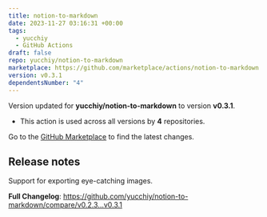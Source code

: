 ```yaml
---
title: notion-to-markdown
date: 2023-11-27 03:16:31 +00:00
tags:
  - yucchiy
  - GitHub Actions
draft: false
repo: yucchiy/notion-to-markdown
marketplace: https://github.com/marketplace/actions/notion-to-markdown
version: v0.3.1
dependentsNumber: "4"
---
```



Version updated for **yucchiy/notion-to-markdown** to version **v0.3.1**.
- This action is used across all versions by **4** repositories.

Go to the [GitHub Marketplace](https://github.com/marketplace/actions/notion-to-markdown) to find the latest changes.

## Release notes

Support for exporting eye-catching images.

**Full Changelog**: https://github.com/yucchiy/notion-to-markdown/compare/v0.2.3...v0.3.1
